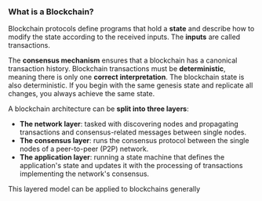 ### What is a Blockchain?

Blockchain protocols define programs that hold a **state** and describe how to modify the state according to the received inputs. The **inputs** are called transactions.

The **consensus mechanism** ensures that a blockchain has a canonical transaction history. Blockchain transactions must be **deterministic**, meaning there is only one **correct interpretation**. The blockchain state is also deterministic. If you begin with the same genesis state and replicate all changes, you always achieve the same state.

A blockchain architecture can be **split into three layers**:

*   **The network layer**: tasked with discovering nodes and propagating transactions and consensus-related messages between single nodes.
*   **The consensus layer**: runs the consensus protocol between the single nodes of a peer-to-peer (P2P) network.
*   **The application layer**: running a state machine that defines the application's state and updates it with the processing of transactions implementing the network's consensus.

This layered model can be applied to blockchains generally